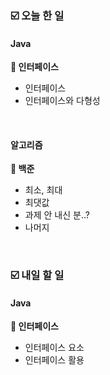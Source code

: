 ### ☑️  오늘 한 일
#### Java
<strong>📌 인터페이스</strong>
  - 인터페이스
  - 인터페이스와 다형성

<br>

#### 알고리즘
<strong>🥉 백준</strong>
  - 최소, 최대
  - 최댓값
  - 과제 안 내신 분..?
  - 나머지

<br>

### ☑️  내일 할 일
#### Java
<strong>📌 인터페이스</strong>
  - 인터페이스 요소
  - 인터페이스 활용